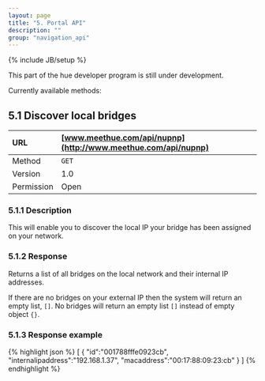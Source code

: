 ```yaml
---
layout: page
title: "5. Portal API"
description: ""
group: "navigation_api"
---
```

{% include JB/setup %}

This part of the hue developer program is still under development.  

Currently available methods:

## 5.1	Discover local bridges

|URL				|[www.meethue.com/api/nupnp](http://www.meethue.com/api/nupnp)|
|:----------|:------------------------------------------------------------|
|Method			|`GET`			|
|Version		|1.0				|
|Permission	|Open				|

### 5.1.1	Description
This will enable you to discover the local IP your bridge has been assigned on your network.

### 5.1.2	Response
Returns a list of all bridges on the local network and their internal IP addresses.

If there are no bridges on your external IP then the system will return an empty list, `[]`. No bridges will return an empty list `[]` instead of empty object `{}`.

### 5.1.3	Response example

{% highlight json %}
[
	{
		"id":"001788fffe0923cb",
		"internalipaddress":"192.168.1.37",
		"macaddress":"00:17:88:09:23:cb"
	}
]
{% endhighlight %}
